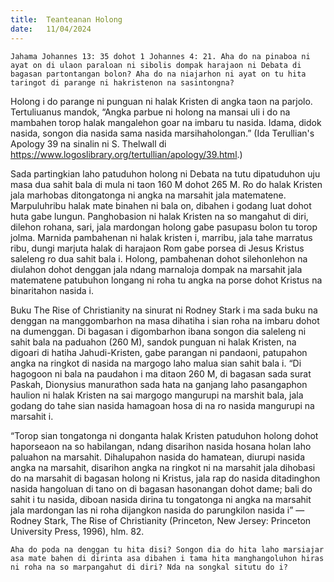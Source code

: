 ```yaml
---
title:  Teanteanan Holong
date:   11/04/2024
---
```


`Jahama Johannes 13: 35 dohot 1 Johannes 4: 21. Aha do na pinaboa ni ayat on di ulaon paraloan ni sibolis dompak harajaon ni Debata di bagasan partontangan bolon? Aha do na niajarhon ni ayat on tu hita taringot di parange ni hakristenon na sasintongna?`

Holong i do parange ni punguan ni halak Kristen di angka taon na parjolo. Tertuliuanus mandok, “Angka parbue ni holong na mansai uli i do na mambahen torop halak mangalehon goar na imbaru tu nasida. Idama, didok nasida, songon dia nasida sama nasida marsihaholongan.” (Ida Terullian's Apology 39 na sinalin ni S. Thelwall di https://www.logoslibrary.org/tertullian/apology/39.html.)

Sada partingkian laho patuduhon holong ni Debata na tutu dipatuduhon uju masa dua sahit bala di mula ni taon 160 M dohot 265 M. Ro do halak Kristen jala marhobas ditongatonga ni angka na marsahit jala matematene. Marpuluhribu halak mate binahen ni bala on, dibahen i godang luat dohot huta gabe lungun. Panghobasion ni halak Kristen na so mangahut di diri, dilehon rohana, sari, jala mardongan holong gabe pasupasu bolon tu torop jolma. Marnida pambahenan ni halak kristen i, marribu, jala tahe marratus ribu, dungi marjuta halak di harajaon Rom gabe porsea di Jesus Kristus saleleng ro dua sahit bala i. Holong, pambahenan dohot silehonlehon na diulahon dohot denggan jala ndang marnaloja dompak na marsahit jala matematene patubuhon longang ni roha tu angka na porse dohot Kristus na binaritahon nasida i.

Buku The Rise of Christianity na sinurat ni Rodney Stark i ma sada buku na denggan na manggombarhon na masa dihatiha i sian roha na imbaru dohot na dumenggan. Di bagasan i digombarhon ibana songon dia saleleng ni sahit bala na paduahon (260 M), sandok punguan ni halak Kristen, na digoari di hatiha Jahudi-Kristen, gabe parangan ni pandaoni, patupahon angka na ringkot di nasida na margogo laho malua sian sahit bala i. “Di hagogoon ni bala na paudahon i ma ditaon 260 M, di bagasan sada surat Paskah, Dionysius manurathon sada hata na ganjang laho pasangaphon haulion ni halak Kristen na sai margogo mangurupi na marshit bala, jala godang do tahe sian nasida hamagoan hosa di na ro nasida mangurupi na marsahit i.

“Torop sian tongatonga ni donganta halak Kristen patuduhon holong dohot haporseaon na so habilangan, ndang disarihon nasida hosana holan laho paluahon na marsahit. Dihalupahon nasida do hamatean, diurupi nasida angka na marsahit, disarihon angka na ringkot ni na marsahit jala dihobasi do na marsahit di bagasan holong ni Kristus, jala rap do nasida ditadinghon nasida hangoluan di tano on di bagasan hasonangan dohot dame; bali do sahit i tu nasida, diboan nasida dirina tu tongatonga ni angka na marsahit jala mardongan las ni roha dijangkon nasida do parungkilon nasida i” —Rodney Stark, The Rise of Christianity (Princeton, New Jersey: Princeton University Press, 1996), hlm. 82.

`Aha do poda na denggan tu hita disi? Songon dia do hita laho marsiajar asa mate bahen di dirinta asa dibahen i tama hita manghangoluhon hiras ni roha na so marpangahut di diri? Nda na songkal situtu do i?`